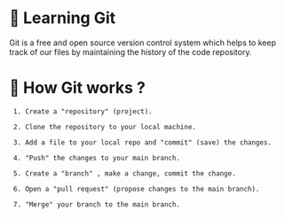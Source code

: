 # :dart: Learning Git
Git is a free and open source version control system which helps to keep track of our files by maintaining the history of the code repository. 

# :dart: How Git works ?

     1. Create a "repository" (project).

     2. Clone the repository to your local machine.

     3. Add a file to your local repo and "commit" (save) the changes.

     4. "Push" the changes to your main branch.

     5. Create a "branch" , make a change, commit the change.

     6. Open a "pull request" (propose changes to the main branch).

     7. "Merge" your branch to the main branch.
